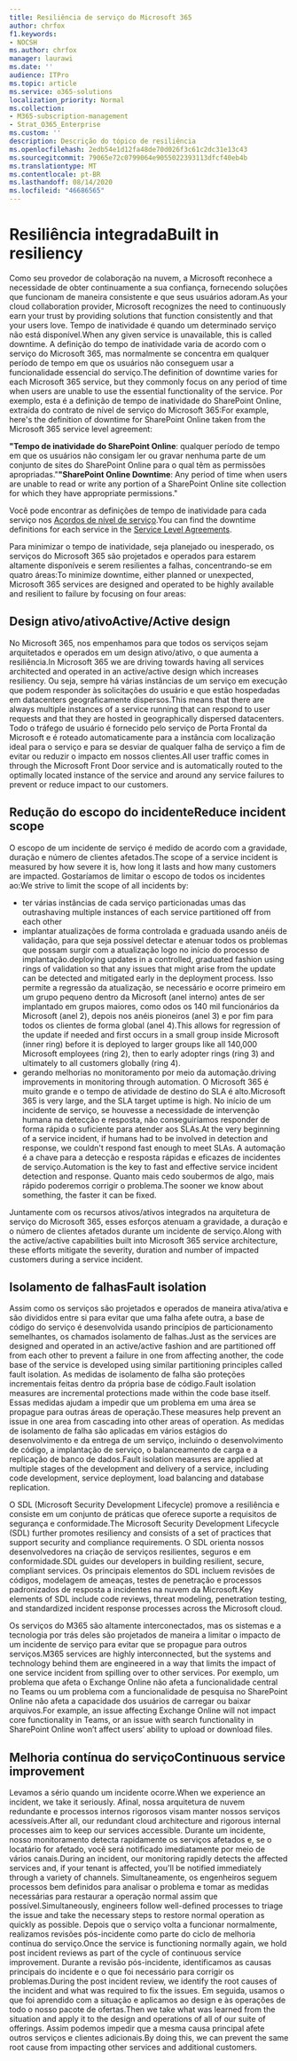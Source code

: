 ```yaml
---
title: Resiliência de serviço do Microsoft 365
author: chrfox
f1.keywords:
- NOCSH
ms.author: chrfox
manager: laurawi
ms.date: ''
audience: ITPro
ms.topic: article
ms.service: o365-solutions
localization_priority: Normal
ms.collection:
- M365-subscription-management
- Strat_O365_Enterprise
ms.custom: ''
description: Descrição do tópico de resiliência
ms.openlocfilehash: 2edb54e1d12fa48de70d026f3c61c2dc31e13c43
ms.sourcegitcommit: 79065e72c0799064e9055022393113dfcf40eb4b
ms.translationtype: MT
ms.contentlocale: pt-BR
ms.lasthandoff: 08/14/2020
ms.locfileid: "46686565"
---
```

# <a name="built-in-resiliency"></a><span data-ttu-id="52c68-103">Resiliência integrada</span><span class="sxs-lookup"><span data-stu-id="52c68-103">Built in resiliency</span></span>

<span data-ttu-id="52c68-104">Como seu provedor de colaboração na nuvem, a Microsoft reconhece a necessidade de obter continuamente a sua confiança, fornecendo soluções que funcionam de maneira consistente e que seus usuários adoram.</span><span class="sxs-lookup"><span data-stu-id="52c68-104">As your cloud collaboration provider, Microsoft recognizes the need to continuously earn your trust by providing solutions that function consistently and that your users love.</span></span> <span data-ttu-id="52c68-105">Tempo de inatividade é quando um determinado serviço não está disponível.</span><span class="sxs-lookup"><span data-stu-id="52c68-105">When any given service is unavailable, this is called downtime.</span></span> <span data-ttu-id="52c68-106">A definição do tempo de inatividade varia de acordo com o serviço do Microsoft 365, mas normalmente se concentra em qualquer período de tempo em que os usuários não conseguem usar a funcionalidade essencial do serviço.</span><span class="sxs-lookup"><span data-stu-id="52c68-106">The definition of downtime varies for each Microsoft 365 service, but they commonly focus on any period of time when users are unable to use the essential functionality of the service.</span></span> <span data-ttu-id="52c68-107">Por exemplo, esta é a definição de tempo de inatividade do SharePoint Online, extraída do contrato de nível de serviço do Microsoft 365:</span><span class="sxs-lookup"><span data-stu-id="52c68-107">For example, here's the definition of downtime for SharePoint Online taken from the Microsoft 365 service level agreement:</span></span>

<span data-ttu-id="52c68-108">**"Tempo de inatividade do SharePoint Online**: qualquer período de tempo em que os usuários não consigam ler ou gravar nenhuma parte de um conjunto de sites do SharePoint Online para o qual têm as permissões apropriadas."</span><span class="sxs-lookup"><span data-stu-id="52c68-108">**"SharePoint Online Downtime**: Any period of time when users are unable to read or write any portion of a SharePoint Online site collection for which they have appropriate permissions."</span></span>

<span data-ttu-id="52c68-109">Você pode encontrar as definições de tempo de inatividade para cada serviço nos [Acordos de nível de serviço](https://www.microsoftvolumelicensing.com/DocumentSearch.aspx?Mode=3&DocumentTypeId=37).</span><span class="sxs-lookup"><span data-stu-id="52c68-109">You can find the downtime definitions for each service in the [Service Level Agreements](https://www.microsoftvolumelicensing.com/DocumentSearch.aspx?Mode=3&DocumentTypeId=37).</span></span>

<span data-ttu-id="52c68-110">Para minimizar o tempo de inatividade, seja planejado ou inesperado, os serviços do Microsoft 365 são projetados e operados para estarem altamente disponíveis e serem resilientes a falhas, concentrando-se em quatro áreas:</span><span class="sxs-lookup"><span data-stu-id="52c68-110">To minimize downtime, either planned or unexpected, Microsoft 365 services are designed and operated to be highly available and resilient to failure by focusing on four areas:</span></span>

## <a name="activeactive-design"></a><span data-ttu-id="52c68-111">Design ativo/ativo</span><span class="sxs-lookup"><span data-stu-id="52c68-111">Active/Active design</span></span>

<span data-ttu-id="52c68-112">No Microsoft 365, nos empenhamos para que todos os serviços sejam arquitetados e operados em um design ativo/ativo, o que aumenta a resiliência.</span><span class="sxs-lookup"><span data-stu-id="52c68-112">In Microsoft 365 we are driving towards having all services architected and operated in an active/active design which increases resiliency.</span></span> <span data-ttu-id="52c68-113">Ou seja, sempre há várias instâncias de um serviço em execução que podem responder às solicitações do usuário e que estão hospedadas em datacenters geograficamente dispersos.</span><span class="sxs-lookup"><span data-stu-id="52c68-113">This means that there are always multiple instances of a service running that can respond to user requests and that they are hosted in geographically dispersed datacenters.</span></span> <span data-ttu-id="52c68-114">Todo o tráfego de usuário é fornecido pelo serviço de Porta Frontal da Microsoft e é roteado automaticamente para a instância com localização ideal para o serviço e para se desviar de qualquer falha de serviço a fim de evitar ou reduzir o impacto em nossos clientes.</span><span class="sxs-lookup"><span data-stu-id="52c68-114">All user traffic comes in through the Microsoft Front Door service and is automatically routed to the optimally located instance of the service and around any service failures to prevent or reduce impact to our customers.</span></span>

## <a name="reduce-incident-scope"></a><span data-ttu-id="52c68-115">Redução do escopo do incidente</span><span class="sxs-lookup"><span data-stu-id="52c68-115">Reduce incident scope</span></span>

<span data-ttu-id="52c68-116">O escopo de um incidente de serviço é medido de acordo com a gravidade, duração e número de clientes afetados.</span><span class="sxs-lookup"><span data-stu-id="52c68-116">The scope of a service incident is measured by how severe it is, how long it lasts and how many customers are impacted.</span></span> <span data-ttu-id="52c68-117">Gostaríamos de limitar o escopo de todos os incidentes ao:</span><span class="sxs-lookup"><span data-stu-id="52c68-117">We strive to limit the scope of all incidents by:</span></span>

- <span data-ttu-id="52c68-118">ter várias instâncias de cada serviço particionadas umas das outras</span><span class="sxs-lookup"><span data-stu-id="52c68-118">having multiple instances of each service partitioned off from each other</span></span>
- <span data-ttu-id="52c68-119">implantar atualizações de forma controlada e graduada usando anéis de validação, para que seja possível detectar e atenuar todos os problemas que possam surgir com a atualização logo no início do processo de implantação.</span><span class="sxs-lookup"><span data-stu-id="52c68-119">deploying updates in a controlled, graduated fashion using rings of validation so that any issues that might arise from the update can be detected and mitigated early in the deployment process.</span></span> <span data-ttu-id="52c68-120">Isso permite a regressão da atualização, se necessário e ocorre primeiro em um grupo pequeno dentro da Microsoft (anel interno) antes de ser implantado em grupos maiores, como odos os 140 mil funcionários da Microsoft (anel 2), depois nos anéis pioneiros (anel 3) e por fim para todos os clientes de forma global (anel 4).</span><span class="sxs-lookup"><span data-stu-id="52c68-120">This allows for regression of the update if needed and first occurs in a small group inside Microsoft (inner ring) before it is deployed to larger groups like all 140,000 Microsoft employees (ring 2), then to early adopter rings (ring 3) and ultimately to all customers globally (ring 4).</span></span>
- <span data-ttu-id="52c68-121">gerando melhorias no monitoramento por meio da automação.</span><span class="sxs-lookup"><span data-stu-id="52c68-121">driving improvements in monitoring through automation.</span></span> <span data-ttu-id="52c68-122">O Microsoft 365 é muito grande e o tempo de atividade de destino do SLA é alto.</span><span class="sxs-lookup"><span data-stu-id="52c68-122">Microsoft 365 is very large, and the SLA target uptime is high.</span></span> <span data-ttu-id="52c68-123">No início de um incidente de serviço, se houvesse a necessidade de intervenção humana na detecção e resposta, não conseguiríamos responder de forma rápida o suficiente para atender aos SLAs.</span><span class="sxs-lookup"><span data-stu-id="52c68-123">At the very beginning of a service incident, if humans had to be involved in detection and response, we couldn't respond fast enough to meet SLAs.</span></span> <span data-ttu-id="52c68-124">A automação é a chave para a detecção e resposta rápidas e eficazes de incidentes de serviço.</span><span class="sxs-lookup"><span data-stu-id="52c68-124">Automation is the key to fast and effective service incident detection and response.</span></span> <span data-ttu-id="52c68-125">Quanto mais cedo soubermos de algo, mais rápido poderemos corrigir o problema.</span><span class="sxs-lookup"><span data-stu-id="52c68-125">The sooner we know about something, the faster it can be fixed.</span></span>

<span data-ttu-id="52c68-126">Juntamente com os recursos ativos/ativos integrados na arquitetura de serviço do Microsoft 365, esses esforços atenuam a gravidade, a duração e o número de clientes afetados durante um incidente de serviço.</span><span class="sxs-lookup"><span data-stu-id="52c68-126">Along with the active/active capabilities built into Microsoft 365 service architecture, these efforts mitigate the severity, duration and number of impacted customers during a service incident.</span></span>  

## <a name="fault-isolation"></a><span data-ttu-id="52c68-127">Isolamento de falhas</span><span class="sxs-lookup"><span data-stu-id="52c68-127">Fault isolation</span></span>

<span data-ttu-id="52c68-128">Assim como os serviços são projetados e operados de maneira ativa/ativa e são divididos entre si para evitar que uma falha afete outra, a base de código do serviço é desenvolvida usando princípios de particionamento semelhantes, os chamados isolamento de falhas.</span><span class="sxs-lookup"><span data-stu-id="52c68-128">Just as the services are designed and operated in an active/active fashion and are partitioned off from each other to prevent a failure in one from affecting another, the code base of the service is developed using similar partitioning principles called fault isolation.</span></span> <span data-ttu-id="52c68-129">As medidas de isolamento de falha são proteções incrementais feitas dentro da própria base de código.</span><span class="sxs-lookup"><span data-stu-id="52c68-129">Fault isolation measures are incremental protections made within the code base itself.</span></span> <span data-ttu-id="52c68-130">Essas medidas ajudam a impedir que um problema em uma área se propague para outras áreas de operação.</span><span class="sxs-lookup"><span data-stu-id="52c68-130">These measures help prevent an issue in one area from cascading into other areas of operation.</span></span>
<span data-ttu-id="52c68-131">As medidas de isolamento de falha são aplicadas em vários estágios do desenvolvimento e da entrega de um serviço, incluindo o desenvolvimento de código, a implantação de serviço, o balanceamento de carga e a replicação de banco de dados.</span><span class="sxs-lookup"><span data-stu-id="52c68-131">Fault isolation measures are applied at multiple stages of the development and delivery of a service, including code development, service deployment, load balancing and database replication.</span></span>

<span data-ttu-id="52c68-132">O SDL (Microsoft Security Development Lifecycle) promove a resiliência e consiste em um conjunto de práticas que oferece suporte a requisitos de segurança e conformidade.</span><span class="sxs-lookup"><span data-stu-id="52c68-132">The Microsoft Security Development Lifecycle (SDL) further promotes resiliency and consists of a set of practices that support security and compliance requirements.</span></span> <span data-ttu-id="52c68-133">O SDL orienta nossos desenvolvedores na criação de serviços resilientes, seguros e em conformidade.</span><span class="sxs-lookup"><span data-stu-id="52c68-133">SDL guides our developers in building resilient, secure, compliant services.</span></span> <span data-ttu-id="52c68-134">Os principais elementos do SDL incluem revisões de códigos, modelagem de ameaças, testes de penetração e processos padronizados de resposta a incidentes na nuvem da Microsoft.</span><span class="sxs-lookup"><span data-stu-id="52c68-134">Key elements of SDL include code reviews, threat modeling, penetration testing, and standardized incident response processes across the Microsoft cloud.</span></span>

<span data-ttu-id="52c68-135">Os serviços do M365 são altamente interconectados, mas os sistemas e a tecnologia por trás deles são projetados de maneira a limitar o impacto de um incidente de serviço para evitar que se propague para outros serviços.</span><span class="sxs-lookup"><span data-stu-id="52c68-135">M365 services are highly interconnected, but the systems and technology behind them are engineered in a way that limits the impact of one service incident from spilling over to other services.</span></span> <span data-ttu-id="52c68-136">Por exemplo, um problema que afeta o Exchange Online não afeta a funcionalidade central no Teams ou um problema com a funcionalidade de pesquisa no SharePoint Online não afeta a capacidade dos usuários de carregar ou baixar arquivos.</span><span class="sxs-lookup"><span data-stu-id="52c68-136">For example, an issue affecting Exchange Online will not impact core functionality in Teams, or an issue with search functionality in SharePoint Online won’t affect users’ ability to upload or download files.</span></span>

## <a name="continuous-service-improvement"></a><span data-ttu-id="52c68-137">Melhoria contínua do serviço</span><span class="sxs-lookup"><span data-stu-id="52c68-137">Continuous service improvement</span></span>

<span data-ttu-id="52c68-138">Levamos a sério quando um incidente ocorre.</span><span class="sxs-lookup"><span data-stu-id="52c68-138">When we experience an incident, we take it seriously.</span></span> <span data-ttu-id="52c68-139">Afinal, nossa arquitetura de nuvem redundante e processos internos rigorosos visam manter nossos serviços acessíveis.</span><span class="sxs-lookup"><span data-stu-id="52c68-139">After all, our redundant cloud architecture and rigorous internal processes aim to keep our services accessible.</span></span> <span data-ttu-id="52c68-140">Durante um incidente, nosso monitoramento detecta rapidamente os serviços afetados e, se o locatário for afetado, você será notificado imediatamente por meio de vários canais.</span><span class="sxs-lookup"><span data-stu-id="52c68-140">During an incident, our monitoring rapidly detects the affected services and, if your tenant is affected, you'll be notified immediately through a variety of channels.</span></span> <span data-ttu-id="52c68-141">Simultaneamente, os engenheiros seguem processos bem definidos para analisar o problema e tomar as medidas necessárias para restaurar a operação normal assim que possível.</span><span class="sxs-lookup"><span data-stu-id="52c68-141">Simultaneously, engineers follow well-defined processes to triage the issue and take the necessary steps to restore normal operation as quickly as possible.</span></span> <span data-ttu-id="52c68-142">Depois que o serviço volta a funcionar normalmente, realizamos revisões pós-incidente como parte do ciclo de melhoria contínua do serviço.</span><span class="sxs-lookup"><span data-stu-id="52c68-142">Once the service is functioning normally again, we hold post incident reviews as part of the cycle of continuous service improvement.</span></span> <span data-ttu-id="52c68-143">Durante a revisão pós-incidente, identificamos as causas principais do incidente e o que foi necessário para corrigir os problemas.</span><span class="sxs-lookup"><span data-stu-id="52c68-143">During the post incident review, we identify the root causes of the incident and what was required to fix the issues.</span></span> <span data-ttu-id="52c68-144">Em seguida, usamos o que foi aprendido com a situação e aplicamos ao design e às operações de todo o nosso pacote de ofertas.</span><span class="sxs-lookup"><span data-stu-id="52c68-144">Then we take what was learned from the situation and apply it to the design and operations of all of our suite of offerings.</span></span> <span data-ttu-id="52c68-145">Assim podemos impedir que a mesma causa principal afete outros serviços e clientes adicionais.</span><span class="sxs-lookup"><span data-stu-id="52c68-145">By doing this, we can prevent the same root cause from impacting other services and additional customers.</span></span>
